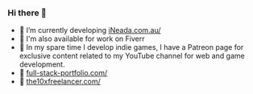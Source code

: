 ### Hi there 👋

- 🔭 I’m currently developing [iNeada.com.au/](https://iNeada.com.au) 
- 🌱 I'm also available for work on Fiverr
- 🚀 In my spare time I develop indie games, I have  a Patreon page for exclusive content related to my YouTube channel for web and game development.
- 💼 [full-stack-portfolio.com/](https://full-stack-portfolio.com)
- 📓 [the10xfreelancer.com/](https://the10xfreelancer.com) 